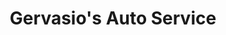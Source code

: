 ---
title: "Gervasio's Auto Service"
url: /liberty-corner/gervasios-auto-service/
shop: car repair
---